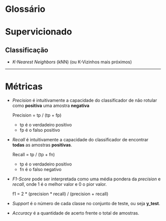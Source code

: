 # Glossário

# Supervicionado

## Classificação

* *K-Nearest Neighbors* (kNN) (ou K-Vizinhos mais próximos) 

___

# Métricas

* *Precision* é intuitivamente a capacidade do classificador de não rotular como **positiva** uma amostra **negativa**
  
  Precision = tp / (tp + fp)
    * tp é o verdadeiro positivo
    * fp é o falso positivo

* *Recall* é intuitivamente a capacidade do classificador de encontrar **todas** as amostras **positivas**.

  Recall = tp / (tp + fn)
    * tp é o verdadeiro positivo 
    * fn é o falso negativo

* *F1-Score* pode ser interpretada como uma média pondera da *precision* e *recall*, onde 1 é o melhor valor e 0 o pior valor.

  f1 = 2 * (precision * recall) / (precision + recall)

* *Support* é o número de cada classe no conjunto de teste, ou seja **y_test**.

* *Accuracy* é a quantidade de acerto frente o total de amostras.
